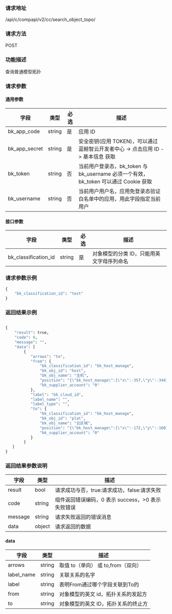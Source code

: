 
### 请求地址

/api/c/compapi/v2/cc/search_object_topo/



### 请求方法

POST


### 功能描述

查询普通模型拓扑

### 请求参数


#### 通用参数

| 字段 | 类型 | 必选 |  描述 |
|-----------|------------|--------|------------|
| bk_app_code  |  string    | 是 | 应用 ID     |
| bk_app_secret|  string    | 是 | 安全密钥(应用 TOKEN)，可以通过 蓝鲸智云开发者中心 -&gt; 点击应用 ID -&gt; 基本信息 获取 |
| bk_token     |  string    | 否 | 当前用户登录态，bk_token 与 bk_username 必须一个有效，bk_token 可以通过 Cookie 获取 |
| bk_username  |  string    | 否 | 当前用户用户名，应用免登录态验证白名单中的应用，用此字段指定当前用户 |

#### 接口参数

| 字段                  |  类型      | 必选   |  描述                                    |
|----------------------|------------|--------|------------------------------------------|
| bk_classification_id |string      |是      | 对象模型的分类 ID，只能用英文字母序列命名 |


### 请求参数示例

```python
{
    "bk_classification_id": "test"
}
```

### 返回结果示例

```python

{
    "result": true,
    "code": 0,
    "message": "",
    "data": [
        {
           "arrows": "to",
           "from": {
               "bk_classification_id": "bk_host_manage",
               "bk_obj_id": "host",
               "bk_obj_name": "主机",
               "position": "{\"bk_host_manage\":{\"x\":-357,\"y\":-344},\"lhmtest\":{\"x\":163,\"y\":75}}",
               "bk_supplier_account": "0"
           },
           "label": "bk_cloud_id",
           "label_name": "",
           "label_type": "",
           "to": {
               "bk_classification_id": "bk_host_manage",
               "bk_obj_id": "plat",
               "bk_obj_name": "云区域",
               "position": "{\"bk_host_manage\":{\"x\":-172,\"y\":-160}}",
               "bk_supplier_account": "0"
           }
        }
   ]
}
```

### 返回结果参数说明

| 字段      | 类型      | 描述      |
|-----------|-----------|-----------|
| result    | bool      | 请求成功与否，true:请求成功，false:请求失败 |
| code      | string    | 组件返回错误编码，0 表示 success，>0 表示失败错误 |
| message   | string    | 请求失败返回的错误消息 |
| data      | object    | 请求返回的数据 |

#### data

| 字段       | 类型      | 描述                               |
|------------|-----------|------------------------------------|
| arrows     | string    | 取值 to（单向） 或 to,from（双向） |
| label_name | string    | 关联关系的名字                     |
| label      | string    | 表明From通过哪个字段关联到To的     |
| from       | string    | 对象模型的英文 id，拓扑关系的发起方 |
| to         | string    | 对象模型的英文 ID，拓扑关系的终止方 |
